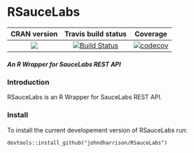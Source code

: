 RSauceLabs
==========================
| CRAN version       | Travis build status    | Coverage |
|:-------------:|:-------------:|:-------------:|
| [![](http://www.r-pkg.org/badges/version/RSauceLabs)](http://cran.rstudio.com/web/packages/RSauceLabs/index.html) | [![Build Status](https://travis-ci.org/johndharrison/RSauceLabs.svg?branch=master)](https://travis-ci.org/johndharrison/RSauceLabs) | [![codecov](https://codecov.io/gh/johndharrison/RSauceLabs/branch/master/graph/badge.svg)](https://codecov.io/gh/johndharrison/RSauceLabs) |


 
##### *An R Wrapper for SauceLabs REST API*

### Introduction

RSauceLabs is an R Wrapper for SauceLabs REST API.

### Install


To install the current developement version of RSauceLabs run:

```
devtools::install_github("johndharrison/RSauceLabs")
```
